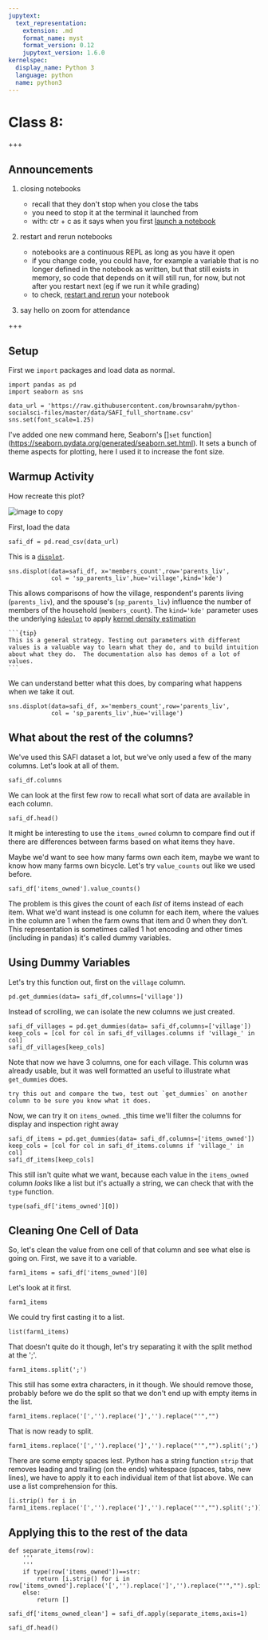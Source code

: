 ```yaml
---
jupytext:
  text_representation:
    extension: .md
    format_name: myst
    format_version: 0.12
    jupytext_version: 1.6.0
kernelspec:
  display_name: Python 3
  language: python
  name: python3
---
```


# Class 8:

+++


## Announcements

1. closing notebooks

    - recall that they don't stop when you close the tabs
    - you need to stop it at the terminal it launched from
    - with: ctr + c as it says when you first [launch a notebook](https://jupyter.readthedocs.io/en/latest/running.html#starting-the-notebook-server)

1. restart and rerun notebooks

    - notebooks are a continuous REPL as long as you have it open
    - if you change code, you could have, for example a variable that is no longer defined in the notebook as written, but that still exists in memory, so code that depends on it will still run, for now, but not after you restart next (eg if we run it while grading)
    - to check, [restart and rerun](https://jupyter-notebook.readthedocs.io/en/stable/examples/Notebook/Running%20Code.html#Restarting-the-kernels) your notebook

1. say hello on zoom for attendance

+++


## Setup

First we `import` packages and load data as normal.


```{code-cell} ipython3
import pandas as pd
import seaborn as sns

data_url = 'https://raw.githubusercontent.com/brownsarahm/python-socialsci-files/master/data/SAFI_full_shortname.csv'
sns.set(font_scale=1.25)
```

I've added one new command here, Seaborn's []`set` function](https://seaborn.pydata.org/generated/seaborn.set.html). It sets a bunch of theme aspects for plotting, here I used it to increase the font size.  


## Warmup Activity

How recreate this plot?

![image to copy](https://github.com/rhodyprog4ds/BrownFall20/blob/main/img/class8.png?raw=true)

First, load the data
```{code-cell} ipython3
safi_df = pd.read_csv(data_url)
```

This is a [`displot`](https://seaborn.pydata.org/generated/seaborn.displot.html#seaborn.displot).  
```{code-cell} ipython3
sns.displot(data=safi_df, x='members_count',row='parents_liv',
            col = 'sp_parents_liv',hue='village',kind='kde')
```

This allows comparisons of how the village, respondent's parents living (`parents_liv`), and the spouse's (`sp_parents_liv`) influence the number of members of the household (`members_count`). The `kind='kde'` parameter uses the underlying [`kdeplot`](https://seaborn.pydata.org/generated/seaborn.kdeplot.html#seaborn.kdeplot) to apply [kernel density estimation](https://en.wikipedia.org/wiki/Kernel_density_estimation)

````{margin}
```{tip}
This is a general strategy. Testing out parameters with different values is a valuable way to learn what they do, and to build intuition about what they do.  The documentation also has demos of a lot of values.
```
````

We can understand better what this does, by comparing what happens when we take it out.


```{code-cell} ipython3
sns.displot(data=safi_df, x='members_count',row='parents_liv',
            col = 'sp_parents_liv',hue='village')
```



## What about the rest of the columns?

We've used this SAFI dataset a lot, but we've only used a few of the many columns.  Let's look at all of them.

```{code-cell} ipython3
safi_df.columns
```

We can look at the first few row to recall what sort of data are available in each column.

```{code-cell} ipython3
safi_df.head()
```

It might be interesting to use the `items_owned` column to compare find out if there are differences between farms based on what items they have.

Maybe we'd want to see how many farms own each item, maybe we want to know how many farms own bicycle. Let's try `value_counts` out like we used before.

```{code-cell} ipython3
safi_df['items_owned'].value_counts()
```

The problem is this gives the count of each *list* of items instead of each item.  What we'd want instead is one column for each item, where the values in the column are 1 when the farm owns that item and 0 when they don't. This representation is sometimes called 1 hot encoding and other times (including in pandas) it's called dummy variables.


## Using Dummy Variables

Let's try this function out, first on the `village` column.

```{code-cell} ipython3
pd.get_dummies(data= safi_df,columns=['village'])
```

Instead of scrolling, we can isolate the new columns we just created.

```{code-cell} ipython3
safi_df_villages = pd.get_dummies(data= safi_df,columns=['village'])
keep_cols = [col for col in safi_df_villages.columns if 'village_' in col]
safi_df_villages[keep_cols]
```
Note that now we have 3 columns, one for each village. This column was already usable, but it was well formatted an useful to illustrate what `get_dummies` does.

```{note}
try this out and compare the two, test out `get_dummies` on another column to be sure you know what it does.
```

Now, we can try it on `items_owned`.
_this time we'll filter the columns for display and inspection right away

```{code-cell} ipython3
safi_df_items = pd.get_dummies(data= safi_df,columns=['items_owned'])
keep_cols = [col for col in safi_df_items.columns if 'village_' in col]
safi_df_items[keep_cols]
```

This still isn't quite what we want, because each value in the `items_owned` column *looks* like a list but it's actually a string, we can check that with the `type` function.

```{code-cell} ipython3
type(safi_df['items_owned'][0])
```


## Cleaning One Cell of Data

So, let's clean the value from one cell of that column and see what else is going on. First, we save it to a variable.

```{code-cell} ipython3
farm1_items = safi_df['items_owned'][0]
```

Let's look at it first.
```{code-cell} ipython3
farm1_items
```

We could try first casting it to a list.
```{code-cell} ipython3
list(farm1_items)
```

That doesn't quite do it though, let's try separating it with the split method at the ';'.

```{code-cell} ipython3
farm1_items.split(';')
```

This still has some extra characters, in it though. We should remove those, probably before we do the split so that we don't end up with empty items in the list.

```{code-cell} ipython3
farm1_items.replace('[','').replace(']','').replace("'","")
```

That is now ready to split.

```{code-cell} ipython3
farm1_items.replace('[','').replace(']','').replace("'","").split(';')
```

There are some empty spaces lest.  Python has a string function `strip` that removes leading and trailing (on the ends) whitespace (spaces, tabs, new lines), we have to apply it to each individual item of that list above. We can use a list comprehension for this. 

```{code-cell} ipython3
[i.strip() for i in  farm1_items.replace('[','').replace(']','').replace("'","").split(';')]
```

<!-- annotate: Applying this to the rest of the data -->
## Applying this to the rest of the data

```{code-cell} ipython3
def separate_items(row):
    '''
    '''
    if type(row['items_owned'])==str:
        return [i.strip() for i in  row['items_owned'].replace('[','').replace(']','').replace("'","").split(';')]
    else:
        return []

```

```{code-cell} ipython3
safi_df['items_owned_clean'] = safi_df.apply(separate_items,axis=1)
```

```{code-cell} ipython3
safi_df.head()
```

```{code-cell} ipython3

```
